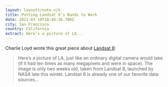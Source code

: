 ```yaml
---
layout: layouts/note.njk
title: Putting Landsat 8’s Bands to Work
date: 2021-03-10T18:44:36.706Z
city: San Francisco
country: California
extract: Here’s a picture of LA...
---
```


Charlie Loyd wrote this great piece about [Landsat 8](https://blog.mapbox.com/putting-landsat-8s-bands-to-work-631c4029e9d1):

> Here’s a picture of LA, just like an ordinary digital camera would take (if it had ten times as many megapixels and were in space). The image is only two weeks old, taken from Landsat 8, launched by NASA late this winter. Landsat 8 is already one of our favorite data sources...
